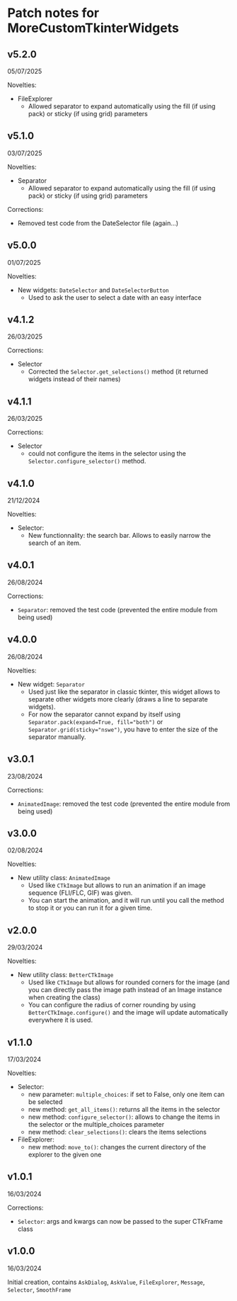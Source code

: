 # Patch notes for MoreCustomTkinterWidgets


## v5.2.0
05/07/2025

Novelties:
- FileExplorer
  - Allowed separator to expand automatically using the fill (if using pack) or sticky (if using grid) parameters


## v5.1.0
03/07/2025

Novelties:
- Separator
  - Allowed separator to expand automatically using the fill (if using pack) or sticky (if using grid) parameters

Corrections:
- Removed test code from the DateSelector file (again...)


## v5.0.0
01/07/2025

Novelties:
- New widgets: `DateSelector` and `DateSelectorButton`
  - Used to ask the user to select a date with an easy interface


## v4.1.2
26/03/2025

Corrections:
- Selector
  - Corrected the `Selector.get_selections()` method (it returned widgets instead of their names)

## v4.1.1
26/03/2025

Corrections:
- Selector
  - could not configure the items in the selector using the `Selector.configure_selector()` method.


## v4.1.0
21/12/2024

Novelties:
- Selector:
  - New functionnality: the search bar. Allows to easily narrow the search of an item.


## v4.0.1
26/08/2024

Corrections:
- `Separator`: removed the test code (prevented the entire module from being used)


## v4.0.0
26/08/2024

Novelties:
- New widget: `Separator`
  - Used just like the separator in classic tkinter, this widget allows to separate other widgets more clearly (draws a line to separate widgets).
  - For now the separator cannot expand by itself using `Separator.pack(expand=True, fill="both")` or `Separator.grid(sticky="nswe")`, you have to enter the size of the separator manually.


## v3.0.1
23/08/2024

Corrections:
- `AnimatedImage`: removed the test code (prevented the entire module from being used)


## v3.0.0
02/08/2024

Novelties:
- New utility class: `AnimatedImage`
  - Used like `CTkImage` but allows to run an animation if an image sequence (FLI/FLC, GIF) was given.
  - You can start the animation, and it will run until you call the method to stop it or you can run it for a given time.


## v2.0.0
29/03/2024

Novelties:
- New utility class: `BetterCTkImage`
  - Used like `CTkImage` but allows for rounded corners for the image (and you can directly pass the image path instead of an Image instance when creating the class)
  - You can configure the radius of corner rounding by using `BetterCTkImage.configure()` and the image will update automatically everywhere it is used.


## v1.1.0
17/03/2024

Novelties:
- Selector:
  - new parameter: `multiple_choices`: if set to False, only one item can be selected
  - new method: `get_all_items()`: returns all the items in the selector
  - new method: `configure_selector()`: allows to change the items in the selector or the multiple_choices parameter
  - new method: `clear_selections()`: clears the items selections
- FileExplorer:
  - new method: `move_to()`: changes the current directory of the explorer to the given one


## v1.0.1
16/03/2024

Corrections:
- `Selector`: args and kwargs can now be passed to the super CTkFrame class


## v1.0.0
16/03/2024

Initial creation, contains `AskDialog`, `AskValue`, `FileExplorer`, `Message`, `Selector`, `SmoothFrame`
